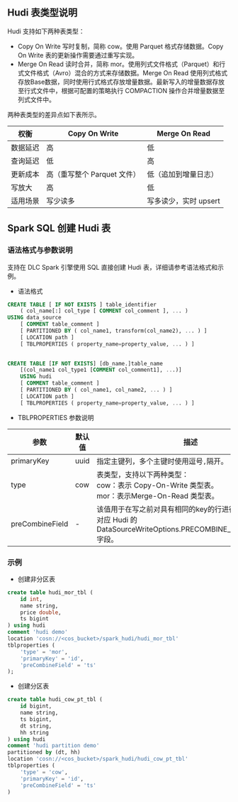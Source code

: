 ## Hudi 表类型说明
Hudi 支持如下两种表类型：
- Copy On Write
写时复制，简称 cow。使用 Parquet 格式存储数据。Copy On Write 表的更新操作需要通过重写实现。
- Merge On Read
读时合并，简称 mor。使用列式文件格式（Parquet）和行式文件格式（Avro）混合的方式来存储数据。Merge On Read 使用列式格式存放Base数据，同时使用行式格式存放增量数据。最新写入的增量数据存放至行式文件中，根据可配置的策略执行 COMPACTION 操作合并增量数据至列式文件中。

两种表类型的差异点如下表所示。

| 权衡     | Copy On Write             | Merge On Read        |
| -------- | ------------------------- | -------------------- |
| 数据延迟 | 高                        | 低                   |
| 查询延迟 | 低                        | 高                   |
| 更新成本 | 高（重写整个 Parquet 文件） | 低（追加到增量日志） |
| 写放大   | 高                        | 低                   |
| 适用场景 | 写少读多                  | 写多读少，实时 upsert |

## Spark SQL 创建 Hudi 表
### 语法格式与参数说明
支持在 DLC Spark 引擎使用 SQL 直接创建 Hudi 表，详细请参考语法格式和示例。
- 语法格式
```SQL
CREATE TABLE [ IF NOT EXISTS ] table_identifier
    ( col_name[:] col_type [ COMMENT col_comment ], ... )
USING data_source
    [ COMMENT table_comment ]
    [ PARTITIONED BY ( col_name1, transform(col_name2), ... ) ]
    [ LOCATION path ]
    [ TBLPROPERTIES ( property_name=property_value, ... ) ]
	

CREATE TABLE [IF NOT EXISTS] [db_name.]table_name 
    [(col_name1 col_type1 [COMMENT col_comment1], ...)]
    USING hudi 
    [ COMMENT table_comment ]
    [ PARTITIONED BY ( col_name1, col_name2, ... ) ]
    [ LOCATION path ]
    [ TBLPROPERTIES ( property_name=property_value, ... ) ]
```

- TBLPROPERTIES 参数说明
<table>
<thead>
<tr>
<th>参数</th>
<th>默认值</th>
<th>描述</th>
</tr>
</thead>
<tbody><tr>
<td>primaryKey</td>
<td>uuid</td>
<td>指定主键列，多个主键时使用逗号<code>,</code>隔开。</td>
</tr>
<tr>
<td>type</td>
<td>cow</td>
<td>表类型，支持以下两种类型：<br>cow：表示 Copy-On-Write 类型表。<br>mor：表示Merge-On-Read 类型表。</td>
</tr>
<tr>
<td>preCombineField</td>
<td>-</td>
<td>该值用于在写之前对具有相同的key的行进行合并去重。<br>对应 Hudi 的 DataSourceWriteOptions.PRECOMBINE_FIELD_OPT_KEY 字段。</td>
</tr>
</tbody></table>

### 示例
- 创建非分区表
```SQL
create table hudi_mor_tbl (
    id int,
    name string,
    price double,
    ts bigint
) using hudi
comment 'hudi demo'
location 'cosn://<cos_bucket>/spark_hudi/hudi_mor_tbl'
tblproperties (
    'type' = 'mor',
    'primaryKey' = 'id',
    'preCombineField' = 'ts'
);
```
- 创建分区表
```SQL
create table hudi_cow_pt_tbl (
    id bigint,
    name string,
    ts bigint,
    dt string,
    hh string
) using hudi
comment 'hudi partition demo'
partitioned by (dt, hh)
location 'cosn://<cos_bucket>/spark_hudi/hudi_cow_pt_tbl'
tblproperties (
    'type' = 'cow',
    'primaryKey' = 'id',
    'preCombineField' = 'ts'
)
```

